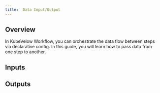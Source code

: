 ```yaml
---
title:  Data Input/Output
---
```


## Overview

In KubeVelow Workflow, you can orchestrate the data flow between steps via declarative config.
In this guide, you will learn how to pass data from one step to another.

## Inputs

## Outputs
